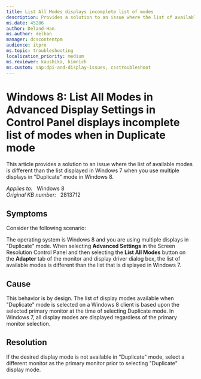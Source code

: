 ```yaml
---
title: List All Modes displays incomplete list of modes
description: Provides a solution to an issue where the list of available modes is different than the list displayed in Windows 7 when you use multiple displays in duplicate mode in Windows 8.
ms.date: 45286
author: Deland-Han
ms.author: delhan
manager: dcscontentpm
audience: itpro
ms.topic: troubleshooting
localization_priority: medium
ms.reviewer: kaushika, kimnich
ms.custom: sap:dpi-and-display-issues, csstroubleshoot
---
```

# Windows 8: List All Modes in Advanced Display Settings in Control Panel displays incomplete list of modes when in Duplicate mode

This article provides a solution to an issue where the list of available modes is different than the list displayed in Windows 7 when you use multiple displays in "Duplicate" mode in Windows 8.

_Applies to:_ &nbsp; Windows 8  
_Original KB number:_ &nbsp; 2813712

## Symptoms

Consider the following scenario:

The operating system is Windows 8 and you are using multiple displays in "Duplicate" mode. When selecting **Advanced Settings** in the Screen Resolution Control Panel and then selecting the **List All Modes** button on the **Adapter** tab of the monitor and display driver dialog box, the list of available modes is different than the list that is displayed in Windows 7.

## Cause

This behavior is by design. The list of display modes available when "Duplicate" mode is selected on a Windows 8 client is based upon the selected primary monitor at the time of selecting Duplicate mode. In Windows 7, all display modes are displayed regardless of the primary monitor selection.

## Resolution

If the desired display mode is not available in "Duplicate" mode, select a different monitor as the primary monitor prior to selecting "Duplicate" display mode.
